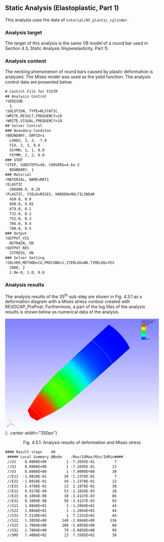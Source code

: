 ## Static Analysis (Elastoplastic, Part 1)

This analysis uses the data of `tutorial/05_plastic_cylinder`.

### Analysis target

The target of this analysis is the same 1/8 model of a round bar used in Section 4.3, Static Analysis (Hyperelasticity, Part 1).

### Analysis content

The necking phenomenon of round bars caused by plastic deformation is analyzed. The Mises model was used as the yield function. The analysis control data are presented below.

```
# Control File for FISTR
## Analysis Control
!VERSION
  3
!SOLUTION, TYPE=NLSTATIC
!WRITE,RESULT,FREQUENCY=10
!WRITE,VISUAL,FREQUENCY=10
## Solver Control
### Boundary Conditon
!BOUNDARY, GRPID=1
  LOADS, 3, 3, -7.0
  FIX, 3, 3, 0.0
  XSYMM, 1, 1, 0.0
  YSYMM, 2, 2, 0.0
### STEP
!STEP, SUBSTEPS=40, CONVERG=4.6e-3
  BOUNDARY, 1
### Material
!MATERIAL, NAME=MAT1
!ELASTIC
  206900.0, 0.29
!PLASTIC, YIELD=MISES, HARDEN=MULTILINEAR
  450.0, 0.0
  608.0, 0.05
  679.0, 0.1
  732.0, 0.2
  752.0, 0.3
  766.0, 0.4
  780.0, 0.5
### Output
!OUTPUT_VIS
  NSTRAIN, ON
!OUTPUT_RES
  ISTRESS, ON
### Solver Setting
!SOLVER,METHOD=CG,PRECOND=1,ITERLOG=NO,TIMELOG=YES
  2000, 2
  1.0e-8, 1.0, 0.0
```

### Analysis results

The analysis results of the 35<sup>th</sup> sub-step are shown in Fig. 4.5.1 as a deformation diagram with a Mises stress contour created with REVOCAP\_PrePost. Furthermore, a part of the log files of the analysis results is shown below as numerical data of the analysis.

![Analysis results of deformation and Mises stress](./media/tutorial05_01.png){: .center width="350px"}
<div style="text-align: center;">
Fig. 4.5.1: Analysis results of deformation and Mises stress
</div>

```
#### Result step=    40
 ##### Local Summary @Node    :Max/IdMax/Min/IdMin####
 //U1    0.0000E+00         1 -7.2695E-01         7
 //U2    0.0000E+00         1 -7.2695E-01        13
 //U3    0.0000E+00         1 -7.0000E+00        38
 //E11  -1.0810E-01        38 -1.2378E-01         7
 //E22  -1.0810E-01        50 -1.2378E-01        13
 //E33   2.4788E-01        13  2.1876E-01        38
 //E12   9.9178E-04        53 -1.1026E-03        10
 //E23   8.1094E-08        38 -3.4137E-03        86
 //E31   8.1094E-08        50 -3.4137E-03        93
 //S11   1.0846E+01         1 -1.2094E+01        44
 //S22   1.0846E+01         1 -1.2094E+01        44
 //S33   7.5130E+02         1  7.2331E+02        44
 //S12   1.3859E+00       148 -2.0846E+00       136
 //S23   1.7004E+00       100 -5.6058E+00        80
 //S31   1.7004E+00        79 -5.6058E+00        99
 //SMS   7.4086E+02        13  7.3505E+02        38
```


